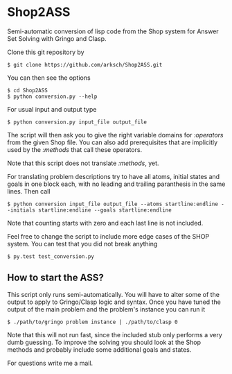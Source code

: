 Shop2ASS
========

Semi-automatic conversion of lisp code from the Shop system for Answer Set Solving with Gringo and Clasp.

Clone this git repository by

    $ git clone https://github.com/arksch/Shop2ASS.git

You can then see the options

    $ cd Shop2ASS
    $ python conversion.py --help
    
For usual input and output type

    $ python conversion.py input_file output_file
    
The script will then ask you to give the right variable domains for *:operators* from the given Shop file.
You can also add prerequisites that are implicitly used by the *:methods* that call these operators.

Note that this script does not translate *:methods*, yet.

For translating problem descriptions try to have all atoms, initial states and goals in one block each,
with no leading and trailing paranthesis in the same lines. Then call

    $ python conversion input_file output_file --atoms startline:endline --initials startline:endline --goals startline:endline
    
Note that counting starts with zero and each last line is not included.

Feel free to change the script to include more edge cases of the SHOP system.
You can test that you did not break anything

    $ py.test test_conversion.py

How to start the ASS?
---------------------

This script only runs semi-automatically.
You will have to alter some of the output to apply to Gringo/Clasp logic and syntax.
Once you have tuned the output of the main problem and the problem's instance you can run it

    $ ./path/to/gringo problem instance | ./path/to/clasp 0

Note that this will not run fast, since the included stub only performs a very dumb guessing.
To improve the solving you should look at the Shop methods and probably include some additional goals and states.

For questions write me a mail.
